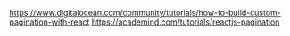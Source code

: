 https://www.digitalocean.com/community/tutorials/how-to-build-custom-pagination-with-react
https://academind.com/tutorials/reactjs-pagination
